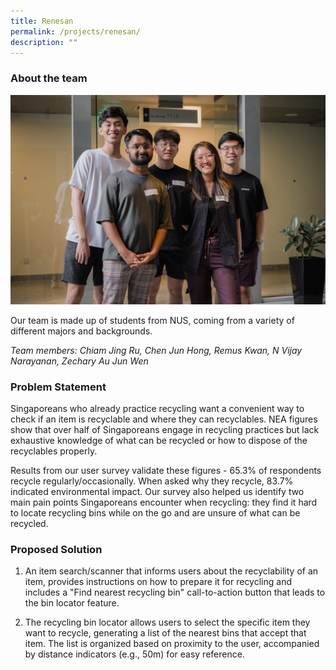 ```yaml
---
title: Renesan
permalink: /projects/renesan/
description: ""
---
```

### About the team

![](/images/renesan%20large.jpeg)

Our team is made up of students from NUS, coming from a variety of different majors and backgrounds.

*Team members: Chiam Jing Ru, Chen Jun Hong, Remus Kwan, N Vijay Narayanan, Zechary Au Jun Wen*

### Problem Statement

Singaporeans who already practice recycling want a convenient way to check if an item is recyclable and where they can recyclables. NEA figures show that over half of Singaporeans engage in recycling practices but lack exhaustive knowledge of what can be recycled or how to dispose of the recyclables properly.

Results from our user survey validate these figures - 65.3% of respondents recycle regularly/occasionally. When asked why they recycle, 83.7% indicated environmental impact. Our survey also helped us identify two main pain points Singaporeans encounter when recycling: they find it hard to locate recycling bins while on the go and are unsure of what can be recycled.
  

### Proposed Solution

1. An item search/scanner that informs users about the recyclability of an item, provides instructions on how to prepare it for recycling and includes a "Find nearest recycling bin" call-to-action button that leads to the bin locator feature.

2. The recycling bin locator allows users to select the specific item they want to recycle, generating a list of the nearest bins that accept that item. The list is organized based on proximity to the user, accompanied by distance indicators (e.g., 50m) for easy reference.